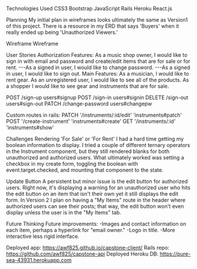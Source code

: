 Technologies Used
CSS3
Bootstrap
JavaScript
Rails
Heroku
React.js

Planning
My initial plan in wireframes looks ultimately the same as Version1 of this
project. There is a resource in my ERD that says 'Buyers' when it really
ended up being 'Unauthorized Viewers.'

Wireframe
Wireframe

User Stories
Authorization Features:
As a music shop owner, I would like to sign in with email and password and
create/edit items that are for sale or for rent.
---As a signed in user, I would like to change password.
---As a signed in user, I would like to sign out.
Main Features:
As a musician, I would like to rent gear.
As an unregistered user, I would like to see all of the products.
As a shopper I would like to see gear and instruments that are for sale.

POST /sign-up users#signup
POST /sign-in users#signin
DELETE /sign-out users#sign-out
PATCH /change-password users#changepw

Custom routes in rails:
PATCH '/instruments/:id/edit' 'instruments#patch'
POST '/create-instrument' 'instruments#create'
GET '/instruments/:id' 'instruments#show'

Challenges
  Rendering 'For Sale' or 'For Rent'
  I had a hard time getting my boolean information to display. I tried a couple
  of different ternary operators in the Instrument component, but they still
  rendered blanks for both unauthorized and authorized users. What ultimately
  worked was setting a checkbox in my create form, toggling the boolean with
  event.target.checked, and mounting that component to the state.

  Update Button
  A persistent but minor issue is the edit button for authorized users. Right
  now, it's displaying a warning for an unauthorized user who hits the edit
  button on an item that isn't their own yet it still displays the edit form.
  In Version 2 I plan on having a "My Items" route in the header where authorized
  users can see their posts; that way, the edit button won't even display unless
  the user is in the "My Items" tab.

Future Thinking
Future improvements:
-Images and contact information on each item, perhaps a hyperlink for
"email owner."
-Logo in title.
-More interactive less rigid interface.

Deployed app: https://awf825.github.io/capstone-client/
Rails repo: https://github.com/awf825/capstone-api
Deployed Heroku DB: https://pure-sea-43931.herokuapp.com
